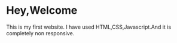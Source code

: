 # Hey,Welcome
 This is my first website. I have used HTML,CSS,Javascript.And it is completely non responsive.
